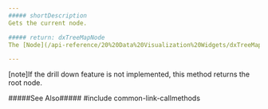 ```yaml
---
##### shortDescription
Gets the current node.

##### return: dxTreeMapNode
The [Node](/api-reference/20%20Data%20Visualization%20Widgets/dxTreeMap/3%20Methods/getCurrentNode().md '/Documentation/ApiReference/Data_Visualization_Widgets/dxTreeMap/Methods/#getCurrentNode') object.

---
```

[note]If the drill down feature is not implemented, this method returns the root node.

#####See Also#####
#include common-link-callmethods